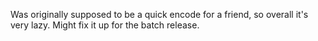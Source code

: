Was originally supposed to be a quick encode for a friend, so overall it's very lazy. Might fix it up for the batch release.